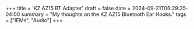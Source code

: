 +++
title = 'KZ AZ15 BT Adapter'
draft = false
date = 2024-09-21T06:29:35-04:00
summary = "My thoughts on the KZ AZ15 Bluetooth Ear Hooks."
tags = ["IEMs", "Audio"]
+++